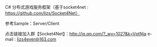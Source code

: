 C# 分布式游戏服务框架（基于socket4net : https://github.com/lizs/Socket4Net）

参考Sample：Server/Client

点击链接加入群【Socket4Net】：http://jq.qq.com/?_wv=1027&k=VptNja
e-mail : lizs4ever@163.com
